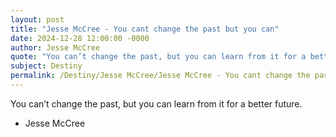```yaml
---
layout: post
title: "Jesse McCree - You cant change the past but you can"
date: 2024-12-28 12:00:00 -0000
author: Jesse McCree
quote: "You can’t change the past, but you can learn from it for a better future."
subject: Destiny
permalink: /Destiny/Jesse McCree/Jesse McCree - You cant change the past but you can
---
```


You can’t change the past, but you can learn from it for a better future.

- Jesse McCree
